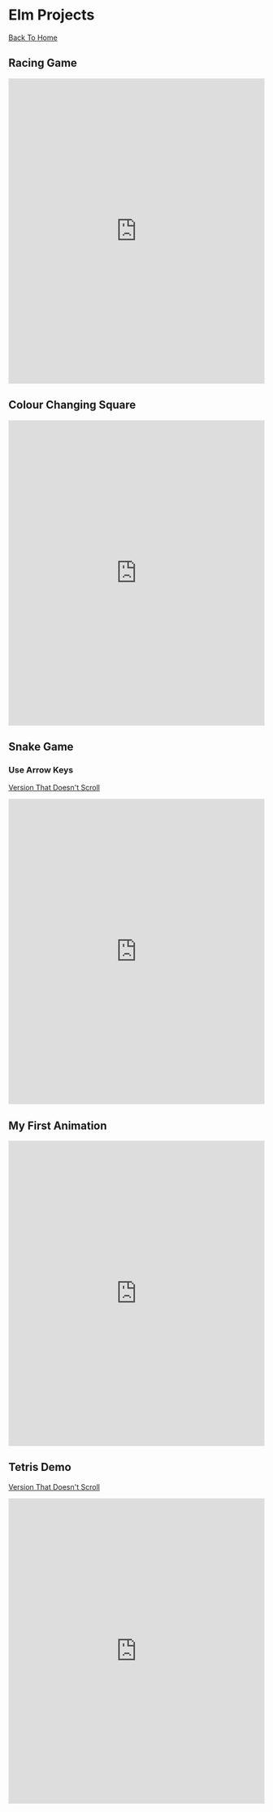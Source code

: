 # Elm Projects
[Back To Home](/)

## Racing Game
<iframe width="100%" height="600px" style="border:none;background:white;" src="https://macoutreach.rocks/share/5c819a4e"></iframe>

## Colour Changing Square
<iframe width="100%" height="600px" style="border:none;background:white;" src="https://macoutreach.rocks/share/14ed1284"></iframe>

## Snake Game
### Use Arrow Keys
[Version That Doesn't Scroll](snakegame)
<iframe width="100%" height="600px" style="border:none;background:white;" src="https://macoutreach.rocks/share/af31a671"></iframe>

## My First Animation
<iframe width="100%" height="600px" style="border:none;background:white;" src="https://macoutreach.rocks/share/e0d96604"></iframe>

## Tetris Demo
[Version That Doesn't Scroll](tetris)
<iframe width="100%" height="600px" style="border:none;background:white;" src="https://macoutreach.rocks/share/8ffef1e6"></iframe>
